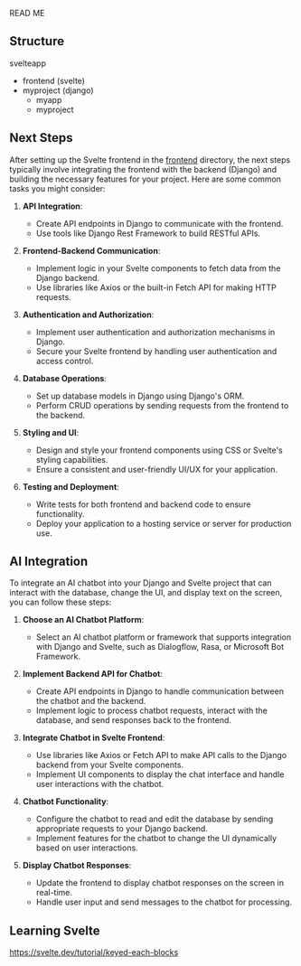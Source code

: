 READ ME
## Structure
svelteapp
  - frontend (svelte)
  - myproject (django)
    - myapp
    - myproject
## Next Steps
After setting up the Svelte frontend in the [frontend](file:///home/arielc/Documents/computing/svelteApp/README.md#4%2C5-4%2C5) directory, the next steps typically involve integrating the frontend with the backend (Django) and building the necessary features for your project. Here are some common tasks you might consider:

1. **API Integration**:
   - Create API endpoints in Django to communicate with the frontend.
   - Use tools like Django Rest Framework to build RESTful APIs.

2. **Frontend-Backend Communication**:
   - Implement logic in your Svelte components to fetch data from the Django backend.
   - Use libraries like Axios or the built-in Fetch API for making HTTP requests.

3. **Authentication and Authorization**:
   - Implement user authentication and authorization mechanisms in Django.
   - Secure your Svelte frontend by handling user authentication and access control.

4. **Database Operations**:
   - Set up database models in Django using Django's ORM.
   - Perform CRUD operations by sending requests from the frontend to the backend.

5. **Styling and UI**:
   - Design and style your frontend components using CSS or Svelte's styling capabilities.
   - Ensure a consistent and user-friendly UI/UX for your application.

6. **Testing and Deployment**:
   - Write tests for both frontend and backend code to ensure functionality.
   - Deploy your application to a hosting service or server for production use.

## AI Integration

To integrate an AI chatbot into your Django and Svelte project that can interact with the database, change the UI, and display text on the screen, you can follow these steps:

1. **Choose an AI Chatbot Platform**:
   - Select an AI chatbot platform or framework that supports integration with Django and Svelte, such as Dialogflow, Rasa, or Microsoft Bot Framework.

2. **Implement Backend API for Chatbot**:
   - Create API endpoints in Django to handle communication between the chatbot and the backend.
   - Implement logic to process chatbot requests, interact with the database, and send responses back to the frontend.

3. **Integrate Chatbot in Svelte Frontend**:
   - Use libraries like Axios or Fetch API to make API calls to the Django backend from your Svelte components.
   - Implement UI components to display the chat interface and handle user interactions with the chatbot.

4. **Chatbot Functionality**:
   - Configure the chatbot to read and edit the database by sending appropriate requests to your Django backend.
   - Implement features for the chatbot to change the UI dynamically based on user interactions.

5. **Display Chatbot Responses**:
   - Update the frontend to display chatbot responses on the screen in real-time.
   - Handle user input and send messages to the chatbot for processing.


## Learning Svelte
https://svelte.dev/tutorial/keyed-each-blocks